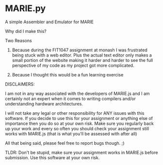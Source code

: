 # MARIE.py
A simple Assembler and Emulator for MARIE

Why did I make this?
  
  Two Reasons
  
  1.  Because during the FIT1047 assignment at monash I was frustrated being stuck with a web editor. Plus the 
      actual text editor only makes a small portion of the website making it harder and harder to see the 
      full perspective of my code as my project got more complicated.
  
  2. Because I thought this would be a fun learning exercise
  
DISCLAIMERS:

I am not in any way associated with the developers of MARIE.js and I am certainly not an expert when it comes to writing compilers and/or understanding hardware architectures.

I will not take any legal or other responsibility for ANY issues with this software. If you decide to use this for your assignment or anything else of importance then you do so at your own risk. Make sure you regularly back up your work and every so often you should check your assignment still works with MARIE.js (that is what you'll be assessed with after all)

All that being said, please feel free to report bugs though.  ;)

TLDR:
  Don't be stupid, make sure your assignment works in MARIE.js before submission. Use this software at your own risk.


